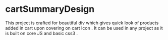 # cartSummaryDesign
This project is crafted for beautiful div which gives quick look of products added in cart upon covering on cart Icon . It can be used in any project as it is built on core JS and basic css3 .
